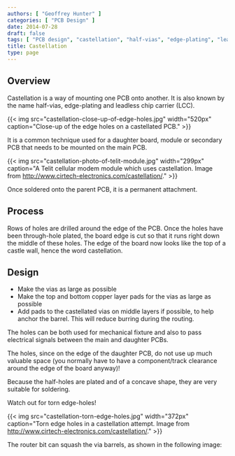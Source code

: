 ```yaml
---
authors: [ "Geoffrey Hunter" ]
categories: [ "PCB Design" ]
date: 2014-07-28
draft: false
tags: [ "PCB design", "castellation", "half-vias", "edge-plating", "leadless chip carrier", "LCC"]
title: Castellation
type: page
---
```


## Overview

Castellation is a way of mounting one PCB onto another. It is also known by the name half-vias, edge-plating and leadless chip carrier (LCC).

{{< img src="castellation-close-up-of-edge-holes.jpg" width="520px" caption="Close-up of the edge holes on a castellated PCB."  >}}

It is a common technique used for a daughter board, module or secondary PCB that needs to be mounted on the main PCB.

{{< img src="castellation-photo-of-telit-module.jpg" width="299px" caption="A Telit cellular modem module which uses castellation. Image from http://www.cirtech-electronics.com/castellation/."  >}}

Once soldered onto the parent PCB, it is a permanent attachment.

## Process

Rows of holes are drilled around the edge of the PCB. Once the holes have been through-hole plated, the board edge is cut so that it runs right down the middle of these holes. The edge of the board now looks like the top of a castle wall, hence the word castellation.

## Design

* Make the vias as large as possible
* Make the top and bottom copper layer pads for the vias as large as possible
* Add pads to the castellated vias on middle layers if possible, to help anchor the barrel. This will reduce burring during the routing.

The holes can be both used for mechanical fixture and also to pass electrical signals between the main and daughter PCBs.

The holes, since on the edge of the daughter PCB, do not use up much valuable space (you normally have to have a component/track clearance around the edge of the board anyway)!

Because the half-holes are plated and of a concave shape, they are very suitable for soldering.

Watch out for torn edge-holes!

{{< img src="castellation-torn-edge-holes.jpg" width="372px" caption="Torn edge holes in a castellation attempt. Image from http://www.cirtech-electronics.com/castellation/."  >}}

The router bit can squash the via barrels, as shown in the following image:
